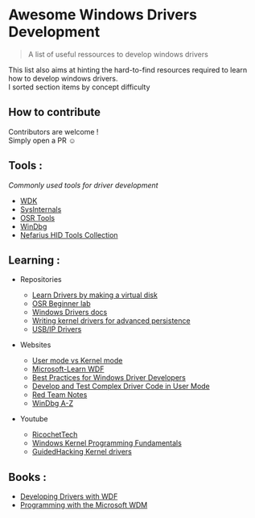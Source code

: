 # Awesome Windows Drivers Development
> A list of useful ressources to develop windows drivers

This list also aims at hinting the hard-to-find resources required to learn how to develop windows drivers. <br/>
I sorted section items by concept difficulty

## How to contribute
Contributors are welcome ! <br/>
Simply open a PR ☺️

## Tools :
*Commonly used tools for driver development*
- [WDK](https://learn.microsoft.com/en-us/windows-hardware/drivers/download-the-wdk)
- [SysInternals](https://live.sysinternals.com/)
- [OSR Tools](https://www.osronline.com/section.cfm%5Eid=27.htm)
- [WinDbg](https://apps.microsoft.com/detail/9pgjgd53tn86?launch=true&mode=mini&hl=en-en&gl=en)
- [Nefarius HID Tools Collection](https://git.nefarius.at/nefarius/HID-Tools-Collection)

## Learning :
- Repositories
  - [Learn Drivers by making a virtual disk](https://github.com/apriorit/virtual-disk-driver-for-windows)
  - [OSR Beginner lab](https://github.com/OSRDrivers/WDF-I)
  - [Windows Drivers docs](https://github.com/MicrosoftDocs/windows-driver-docs)
  - [Writing kernel drivers for advanced persistence](https://github.com/V3ded/Blog-Lab)
  - [USB/IP Drivers](https://github.com/cezanne/usbip-win)

- Websites
  - [User mode vs Kernel mode](https://www.techtarget.com/searchsoftwarequality/tip/User-mode-vs-kernel-mode-OSes-explained) 
  - [Microsoft-Learn WDF](https://learn.microsoft.com/en-us/windows-hardware/drivers/wdf/)
  - [Best Practices for Windows Driver Developers](https://www.osr.com/nt-insider/2017-issue1/best-practices-for-windows-driver-developers/)
  - [Develop and Test Complex Driver Code in User Mode](https://www.osr.com/nt-insider/2017-issue1/develop-and-test-complex-driver-code-in-user-mode/)
  - [Red Team Notes](https://www.ired.team/miscellaneous-reversing-forensics/windows-kernel-internals)
  - [WinDbg A-Z](http://windbg.info/download/doc/pdf/WinDbg_A_to_Z_bw2.pdf)

- Youtube
  - [RicochetTech](https://youtu.be/eE-o25o8ljU?si=_E7BtElE4RzctMu2)
  - [Windows Kernel Programming Fundamentals](https://youtube.com/playlist?list=PLVP36NCkbjNRItWjiHx3ZLyokJxcyrfCl&si=l0bh9tNORltgoERw)
  - [GuidedHacking Kernel drivers](https://www.youtube.com/watch?v=9h1FsOISwX0)

## Books :
- [Developing Drivers with WDF](https://www.amazon.com/Developing-Drivers-Foundation-Developer-Reference/dp/0735623740)
- [Programming with the Microsoft WDM](https://www.amazon.fr/Programming-Microsoft%C2%AE-Windows%C2%AE-Driver-Second/dp/0735618038)
